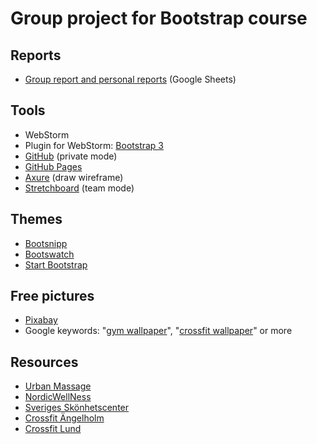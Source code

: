 # Group project for Bootstrap course

## Reports
* [Group report and personal reports](https://docs.google.com/spreadsheets/d/1vRrVHtjF6zwYaHavZrL9bYMX17he00eHne5WFotHmKE/edit#gid=0) (Google Sheets)

## Tools
* WebStorm
* Plugin for WebStorm: [Bootstrap 3](https://plugins.jetbrains.com/plugin/7572-bootstrap-3)
* [GitHub](https://github.com/nguyenkhois/groupproject-bootstrap) (private mode)
* [GitHub Pages](https://nguyenkhois.github.io/groupproject-bootstrap/)
* [Axure](https://www.axure.com/) (draw wireframe)
* [Stretchboard](https://sketchboard.me/xALh5qwNWQtW#/) (team mode)

## Themes
* [Bootsnipp](https://bootsnipp.com/)
* [Bootswatch](https://bootswatch.com/)
* [Start Bootstrap](https://startbootstrap.com/template-categories/all/)

## Free pictures
* [Pixabay](https://pixabay.com/)
* Google keywords: "[gym wallpaper](https://www.google.se/search?q=gym+wallpaper)", "[crossfit wallpaper](https://www.google.se/search?q=crossfit+wallpaper)" or more

## Resources
* [Urban Massage](https://www.urbanmassage.com/en-gb/treatments)
* [NordicWellNess](https://nordicwellness.se/trana/)
* [Sveriges Skönhetscenter](http://www.sverigesskonhetscenter.se/behandlingar.php/)
* [Crossfit Ängelholm](http://www.crossfitangelholm.se/)
* [Crossfit Lund](http://crossfitlund.com/)